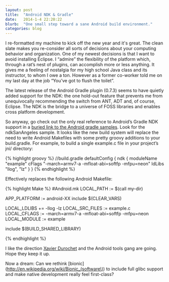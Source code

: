 ```yaml
---
layout: post
title:  "Android NDK & Gradle"
date:   2014-1-4 22:20:22
blurb:  "One small step toward a sane Android build environment."
categories: blog
---
```


I re-formatted my machine to kick off the new year and it's great. The clean slate makes you re-consider all sorts of decisions about your computing behavior and organization. One of my newest decisions is that I want to avoid installing Eclipse. I “admire” the flexibility of the platform which, through a rat’s nest of plugins, can accomplish more or less anything. It gives me a feeling of nostalgia for my high school Java class and its instructor, to whom I owe a ton. However as a former co-worker told me on my last day at the job “You’ve got to flush the toilet”.

The latest release of the Android Gradle plugin (0.7.3) seems to have quietly added support for the NDK: the one hold-out feature that prevents me from unequivocally recommending the switch from ANT, ADT and, of course, Eclipse. The NDK is the bridge to a universe of FOSS libraries and enables cross platform development.

So anyway, go check out the only real reference to Android’s Gradle NDK support in a [buried link to the Android gradle samples](http://tools.android.com/tech-docs/new-build-system/gradle-samples-0.7.3.zip). Look for the ndkSanAngeles sample. It looks like the new build system will replace the need to write Android Makefiles with some pretty groovy additions to your build.gradle. For example, to build a single example.c file in your project’s jni/ directory:

{% highlight groovy %}
//build.gradle
defaultConfig {
        ndk {
            moduleName "example"
			cFlags "-march=armv7-a -mfloat-abi=softfp -mfpu=neon"
			ldLibs "llog", "lz"
        }
    }
{% endhighlight %}

Effectively replaces the following Android Makefile:

{% highlight Make %}
#Android.mk
LOCAL_PATH := $(call my-dir)

APP_PLATFORM := android-XX
include $(CLEAR_VARS)

LOCAL_LDLIBS += -llog -lz
LOCAL_SRC_FILES := example.c
LOCAL_CFLAGS := -march=armv7-a -mfloat-abi=softfp -mfpu=neon
LOCAL_MODULE := example

include $(BUILD_SHARED_LIBRARY)


{% endhighlight %}

I like the direction [Xavier Durochet](https://plus.google.com/+XavierDucrohet/posts) and the Android tools gang are going. Hope they keep it up. 

Now a dream: Can we rethink [bionic](http://en.wikipedia.org/wiki/Bionic_(software\)) to include full glibc support and make native development really feel first-class?